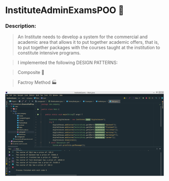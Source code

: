 # InstituteAdminExamsPOO :bookmark_tabs:

### Description:

>An Institute needs to develop a system for the commercial and academic area 
>that allows it to put together academic offers, that is, 
>to put together packages with the courses taught at the institution to constitute intensive programs.


>I implemented the following DESIGN PATTERNS:

>Composite :bridge_at_night:

>Factroy Method :factory:

![imagenes](https://github.com/celfiew/InstituteAdminExamsPOO/blob/main/src/com/company/program.png)
